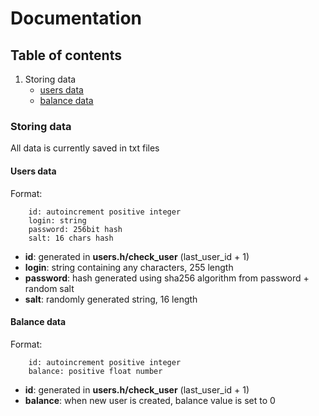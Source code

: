 # Documentation
## Table of contents
1. Storing data
   * [users data](#users_data)
   * [balance data](#balance_data)


### Storing data
All data is currently saved in txt files
<h4 id="users_data">Users data</h4>

Format:
```
    id: autoincrement positive integer
    login: string
    password: 256bit hash
    salt: 16 chars hash
```
* **id**: generated in **users.h/check_user** (last_user_id + 1)
* **login**: string containing any characters, 255 length
* **password**: hash generated using sha256 algorithm from password + random salt
* **salt**: randomly generated string, 16 length

<h4 id="balance_data">Balance data</h4>

Format:
```
    id: autoincrement positive integer
    balance: positive float number
```
* **id**: generated in **users.h/check_user** (last_user_id + 1)
* **balance**: when new user is created, balance value is set to 0